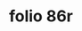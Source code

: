 ---
layout: edition
title: folio 86r
manuscript: Florence, Biblioteca Marucelliana, Carte Rajna XIX.15
sigla: R
iip: r086r.tif
milestone: 171
---